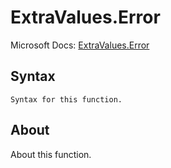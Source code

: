 ---
---

# ExtraValues.Error

Microsoft Docs: [ExtraValues.Error](https://docs.microsoft.com/en-us/powerquery-m/extravalues-error)

## Syntax

```powerquery-m
Syntax for this function.
```

## About

About this function.


